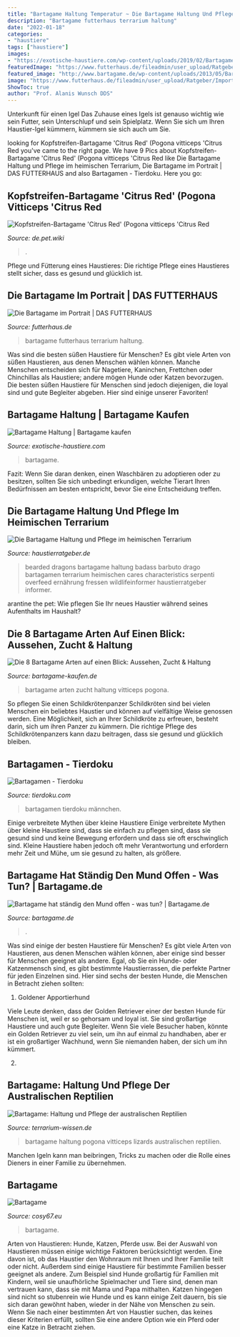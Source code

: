 ```yaml
---
title: "Bartagame Haltung Temperatur ~ Die Bartagame Haltung Und Pflege Im Heimischen Terrarium"
description: "Bartagame futterhaus terrarium haltung"
date: "2022-01-18"
categories:
- "haustiere"
tags: ["haustiere"]
images:
- "https://exotische-haustiere.com/wp-content/uploads/2019/02/Bartagame-kaufen-e1551217257483-430x188.jpg"
featuredImage: "https://www.futterhaus.de/fileadmin/user_upload/Ratgeber/ImportedImages/95b548351a091dec0f7418028fd99214-0.60381000_1628615582.jpeg"
featured_image: "http://www.bartagame.de/wp-content/uploads/2013/05/Bartagame-hat-staendig-den-Mund-offen-was-tun.jpg"
image: "https://www.futterhaus.de/fileadmin/user_upload/Ratgeber/ImportedImages/95b548351a091dec0f7418028fd99214-0.60381000_1628615582.jpeg"
ShowToc: true
author: "Prof. Alanis Wunsch DDS"
---
```



Unterkunft für einen Igel
Das Zuhause eines Igels ist genauso wichtig wie sein Futter, sein Unterschlupf und sein Spielplatz. Wenn Sie sich um Ihren Haustier-Igel kümmern, kümmern sie sich auch um Sie.

	

		
looking for Kopfstreifen-Bartagame &#039;Citrus Red&#039; (Pogona vitticeps &#039;Citrus Red you've came to the right page. We have 9 Pics about Kopfstreifen-Bartagame &#039;Citrus Red&#039; (Pogona vitticeps &#039;Citrus Red like Die Bartagame Haltung und Pflege im heimischen Terrarium, Die Bartagame im Portrait | DAS FUTTERHAUS and also Bartagamen - Tierdoku. Here you go:
		
    
## Kopfstreifen-Bartagame &#039;Citrus Red&#039; (Pogona Vitticeps &#039;Citrus Red

<img loading=lazy src="https://de.pet.wiki/w/images/depetwiki/thumb/Kopfstreifen-Bartagame_&#039;Citrus_Red&#039;_(Pogona_vitticeps_&#039;Citrus_Red&#039;).jpg/400px-Kopfstreifen-Bartagame_&#039;Citrus_Red&#039;_(Pogona_vitticeps_&#039;Citrus_Red&#039;).jpg" onerror="this.onerror=null;this.src='https://tse1.mm.bing.net/th?id=OIP.iVG-0NC5Y6DTVwZsceh_XgGQGQ&amp;pid=15.1';" alt="Kopfstreifen-Bartagame &#039;Citrus Red&#039; (Pogona vitticeps &#039;Citrus Red">

_Source: de.pet.wiki_

>. 

	

Pflege und Fütterung eines Haustieres: Die richtige Pflege eines Haustieres stellt sicher, dass es gesund und glücklich ist.

    
## Die Bartagame Im Portrait | DAS FUTTERHAUS

<img loading=lazy src="https://www.futterhaus.de/fileadmin/user_upload/Ratgeber/ImportedImages/95b548351a091dec0f7418028fd99214-0.60381000_1628615582.jpeg" onerror="this.onerror=null;this.src='https://tse2.mm.bing.net/th?id=OIP.KlorWpHleEiROTS_4YoIvgHaDX&amp;pid=15.1';" alt="Die Bartagame im Portrait | DAS FUTTERHAUS">

_Source: futterhaus.de_

>bartagame futterhaus terrarium haltung. 

	

Was sind die besten süßen Haustiere für Menschen?
Es gibt viele Arten von süßen Haustieren, aus denen Menschen wählen können. Manche Menschen entscheiden sich für Nagetiere, Kaninchen, Frettchen oder Chinchillas als Haustiere; andere mögen Hunde oder Katzen bevorzugen. Die besten süßen Haustiere für Menschen sind jedoch diejenigen, die loyal sind und gute Begleiter abgeben. Hier sind einige unserer Favoriten!

    
## Bartagame Haltung | Bartagame Kaufen

<img loading=lazy src="https://exotische-haustiere.com/wp-content/uploads/2019/02/Bartagame-kaufen-e1551217257483-430x188.jpg" onerror="this.onerror=null;this.src='https://tse2.mm.bing.net/th?id=OIP.9n1k5IHHUXHgRVfiY-3pnQAAAA&amp;pid=15.1';" alt="Bartagame Haltung | Bartagame kaufen">

_Source: exotische-haustiere.com_

>bartagame. 

	

Fazit: Wenn Sie daran denken, einen Waschbären zu adoptieren oder zu besitzen, sollten Sie sich unbedingt erkundigen, welche Tierart Ihren Bedürfnissen am besten entspricht, bevor Sie eine Entscheidung treffen.

    
## Die Bartagame Haltung Und Pflege Im Heimischen Terrarium

<img loading=lazy src="https://www.haustierratgeber.de/wp-content/uploads/2020/01/Bartagame-Haltung3-1.jpg" onerror="this.onerror=null;this.src='https://tse1.mm.bing.net/th?id=OIP.4Cm0iTLdCAdd7TtuG5JmVAHaE7&amp;pid=15.1';" alt="Die Bartagame Haltung und Pflege im heimischen Terrarium">

_Source: haustierratgeber.de_

>bearded dragons bartagame haltung badass barbuto drago bartagamen terrarium heimischen cares characteristics serpenti overfeed ernährung fressen wildlifeinformer haustierratgeber informer. 

	

arantine the pet: Wie pflegen Sie Ihr neues Haustier während seines Aufenthalts im Haushalt?

    
## Die 8 Bartagame Arten Auf Einen Blick: Aussehen, Zucht &amp; Haltung

<img loading=lazy src="https://bartagame-kaufen.de/wp-content/uploads/streifenkoepfige-bartagame-1-300x300.jpg" onerror="this.onerror=null;this.src='https://tse3.mm.bing.net/th?id=OIP.SHlJe9fx7PfqlaozMcORwAAAAA&amp;pid=15.1';" alt="Die 8 Bartagame Arten auf einen Blick: Aussehen, Zucht &amp; Haltung">

_Source: bartagame-kaufen.de_

>bartagame arten zucht haltung vitticeps pogona. 

	

So pflegen Sie einen Schildkrötenpanzer
Schildkröten sind bei vielen Menschen ein beliebtes Haustier und können auf vielfältige Weise genossen werden. Eine Möglichkeit, sich an Ihrer Schildkröte zu erfreuen, besteht darin, sich um ihren Panzer zu kümmern. Die richtige Pflege des Schildkrötenpanzers kann dazu beitragen, dass sie gesund und glücklich bleiben.

    
## Bartagamen - Tierdoku

<img loading=lazy src="http://tierdoku.com/images/thumb/120px-Bartagame253.jpg" onerror="this.onerror=null;this.src='https://tse3.mm.bing.net/th?id=OIP.4YKSheqkNx4K1PkzHchVWwAAAA&amp;pid=15.1';" alt="Bartagamen - Tierdoku">

_Source: tierdoku.com_

>bartagamen tierdoku männchen. 

	

Einige verbreitete Mythen über kleine Haustiere
Einige verbreitete Mythen über kleine Haustiere sind, dass sie einfach zu pflegen sind, dass sie gesund sind und keine Bewegung erfordern und dass sie oft erschwinglich sind. Kleine Haustiere haben jedoch oft mehr Verantwortung und erfordern mehr Zeit und Mühe, um sie gesund zu halten, als größere.

    
## Bartagame Hat Ständig Den Mund Offen - Was Tun? | Bartagame.de

<img loading=lazy src="http://www.bartagame.de/wp-content/uploads/2013/05/Bartagame-hat-staendig-den-Mund-offen-was-tun.jpg" onerror="this.onerror=null;this.src='https://tse4.mm.bing.net/th?id=OIP.VOkmXxLULEvHfWRiGeXbwwHaFj&amp;pid=15.1';" alt="Bartagame hat ständig den Mund offen - was tun? | Bartagame.de">

_Source: bartagame.de_

>. 

	

Was sind einige der besten Haustiere für Menschen?
Es gibt viele Arten von Haustieren, aus denen Menschen wählen können, aber einige sind besser für Menschen geeignet als andere. Egal, ob Sie ein Hunde- oder Katzenmensch sind, es gibt bestimmte Haustierrassen, die perfekte Partner für jeden Einzelnen sind. Hier sind sechs der besten Hunde, die Menschen in Betracht ziehen sollten:
1. Goldener Apportierhund

Viele Leute denken, dass der Golden Retriever einer der besten Hunde für Menschen ist, weil er so gehorsam und loyal ist. Sie sind großartige Haustiere und auch gute Begleiter. Wenn Sie viele Besucher haben, könnte ein Golden Retriever zu viel sein, um ihn auf einmal zu handhaben, aber er ist ein großartiger Wachhund, wenn Sie niemanden haben, der sich um ihn kümmert.

2.

    
## Bartagame: Haltung Und Pflege Der Australischen Reptilien

<img loading=lazy src="http://www.terrarium-wissen.de/wp-content/uploads/2013/06/streifenkpfige-bartagame-pogona-vitticeps2.jpg" onerror="this.onerror=null;this.src='https://tse2.mm.bing.net/th?id=OIP.FThFMgTNSEuKj99OZjV-7wAAAA&amp;pid=15.1';" alt="Bartagame: Haltung und Pflege der australischen Reptilien">

_Source: terrarium-wissen.de_

>bartagame haltung pogona vitticeps lizards australischen reptilien. 

	

Manchen Igeln kann man beibringen, Tricks zu machen oder die Rolle eines Dieners in einer Familie zu übernehmen.

    
## Bartagame

<img loading=lazy src="https://cosy67.eu/images/.jpg" onerror="this.onerror=null;this.src='https://tse3.mm.bing.net/th?id=OIP.unyJ76mgWdYqYqYO7Y30MwHaG4&amp;pid=15.1';" alt="Bartagame">

_Source: cosy67.eu_

>bartagame. 

	

Arten von Haustieren: Hunde, Katzen, Pferde usw.
Bei der Auswahl von Haustieren müssen einige wichtige Faktoren berücksichtigt werden. Eine davon ist, ob das Haustier den Wohnraum mit Ihnen und Ihrer Familie teilt oder nicht. Außerdem sind einige Haustiere für bestimmte Familien besser geeignet als andere. Zum Beispiel sind Hunde großartig für Familien mit Kindern, weil sie unaufhörliche Spielmacher und Tiere sind, denen man vertrauen kann, dass sie mit Mama und Papa mithalten. Katzen hingegen sind nicht so stubenrein wie Hunde und es kann einige Zeit dauern, bis sie sich daran gewöhnt haben, wieder in der Nähe von Menschen zu sein. Wenn Sie nach einer bestimmten Art von Haustier suchen, das keines dieser Kriterien erfüllt, sollten Sie eine andere Option wie ein Pferd oder eine Katze in Betracht ziehen.

